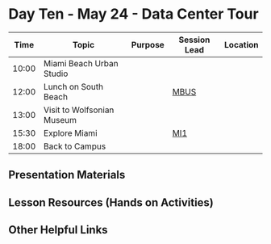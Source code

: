 # Day Ten - May 24 - Data Center Tour

| Time | Topic | Purpose | Session Lead | Location |
|------|-------|---------|--------------|----------|
| 10:00 | Miami Beach Urban Studio | | | | 
| 12:00 | Lunch on South Beach | | [MBUS](https://carta.fiu.edu/mbus/) | |
| 13:00 | Visit to Wolfsonian Museum | | | | 
| 15:30 | Explore Miami | | [MI1](https://www.equinix.com/data-centers/americas-colocation/united-states-colocation/miami-data-centers/mi1)  | |
| 18:00 | Back to Campus | | | |

## Presentation Materials

## Lesson Resources (Hands on Activities)

## Other Helpful Links

